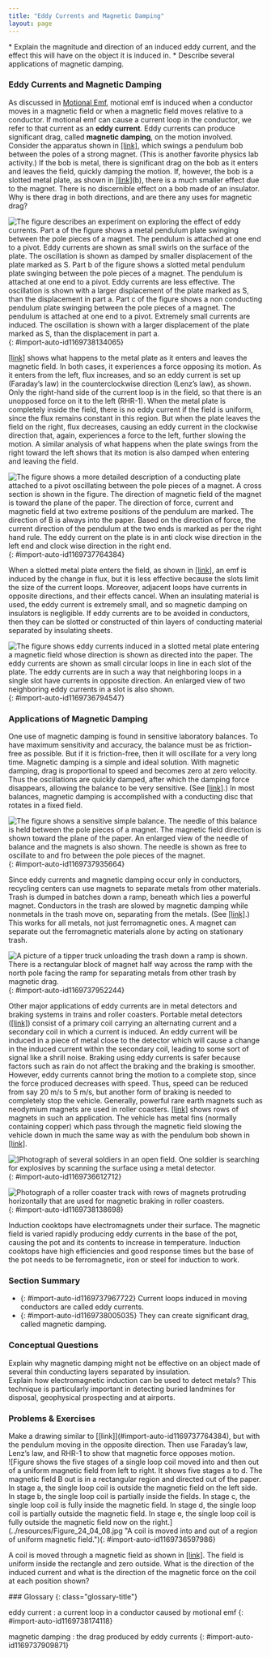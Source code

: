 ```yaml
---
title: "Eddy Currents and Magnetic Damping"
layout: page
---
```



<div class="abstract" markdown="1">
* Explain the magnitude and direction of an induced eddy current, and the effect this will have on the object it is induced in.
* Describe several applications of magnetic damping.
</div>

### Eddy Currents and Magnetic Damping

As discussed in [Motional Emf](/m42400), motional emf is induced when a conductor moves in a magnetic field or when a magnetic field moves relative to a conductor. If motional emf can cause a current loop in the conductor, we refer to that current as an **eddy current**. Eddy currents can produce significant drag, called **magnetic damping**, on the motion involved. Consider the apparatus shown in [\[link\]](#import-auto-id1169738134065), which swings a pendulum bob between the poles of a strong magnet. (This is another favorite physics lab activity.) If the bob is metal, there is significant drag on the bob as it enters and leaves the field, quickly damping the motion. If, however, the bob is a slotted metal plate, as shown in [\[link\]](#import-auto-id1169738134065)(b), there is a much smaller effect due to the magnet. There is no discernible effect on a bob made of an insulator. Why is there drag in both directions, and are there any uses for magnetic drag?

![The figure describes an experiment on exploring the effect of eddy currents. Part a of the figure shows a metal pendulum plate swinging between the pole pieces of a magnet. The pendulum is attached at one end to a pivot. Eddy currents are shown as small swirls on the surface of the plate. The oscillation is shown as damped by smaller displacement of the plate marked as S. Part b of the figure shows a slotted metal pendulum plate swinging between the pole pieces of a magnet. The pendulum is attached at one end to a pivot. Eddy currents are less effective. The oscillation is shown with a larger displacement of the plate marked as S, than the displacement in part a. Part c of the figure shows a non conducting pendulum plate swinging between the pole pieces of a magnet. The pendulum is attached at one end to a pivot. Extremely small currents are induced. The oscillation is shown with a larger displacement of the plate marked as S, than the displacement in part a.](../resources/Figure_24_04_01.jpg "A common physics demonstration device for exploring eddy currents and magnetic damping. (a) The motion of a metal pendulum bob swinging between the poles of a magnet is quickly damped by the action of eddy currents. (b) There is little effect on the motion of a slotted metal bob, implying that eddy currents are made less effective. (c) There is also no magnetic damping on a nonconducting bob, since the eddy currents are extremely small."){: #import-auto-id1169738134065}

[\[link\]](#import-auto-id1169737764384) shows what happens to the metal plate as it enters and leaves the magnetic field. In both cases, it experiences a force opposing its motion. As it enters from the left, flux increases, and so an eddy current is set up (Faraday’s law) in the counterclockwise direction (Lenz’s law), as shown. Only the right-hand side of the current loop is in the field, so that there is an unopposed force on it to the left (RHR-1). When the metal plate is completely inside the field, there is no eddy current if the field is uniform, since the flux remains constant in this region. But when the plate leaves the field on the right, flux decreases, causing an eddy current in the clockwise direction that, again, experiences a force to the left, further slowing the motion. A similar analysis of what happens when the plate swings from the right toward the left shows that its motion is also damped when entering and leaving the field.

 ![The figure shows a more detailed description of a conducting plate attached to a pivot oscillating between the pole pieces of a magnet. A cross section is shown in the figure. The direction of magnetic field of the magnet is toward the plane of the paper. The direction of force, current and magnetic field at two extreme positions of the pendulum are marked. The direction of B is always into the paper. Based on the direction of force, the current direction of the pendulum at the two ends is marked as per the right hand rule. The eddy current on the plate is in anti clock wise direction in the left end and clock wise direction in the right end.](../resources/Figure_24_04_02.jpg "A more detailed look at the conducting plate passing between the poles of a magnet. As it enters and leaves the field, the change in flux produces an eddy current. Magnetic force on the current loop opposes the motion. There is no current and no magnetic drag when the plate is completely inside the uniform field."){: #import-auto-id1169737764384}

When a slotted metal plate enters the field, as shown in [\[link\]](#import-auto-id1169736794547), an emf is induced by the change in flux, but it is less effective because the slots limit the size of the current loops. Moreover, adjacent loops have currents in opposite directions, and their effects cancel. When an insulating material is used, the eddy current is extremely small, and so magnetic damping on insulators is negligible. If eddy currents are to be avoided in conductors, then they can be slotted or constructed of thin layers of conducting material separated by insulating sheets.

 ![The figure shows eddy currents induced in a slotted metal plate entering a magnetic field whose direction is shown as directed into the paper. The eddy currents are shown as small circular loops in line in each slot of the plate. The eddy currents are in such a way that neighboring loops in a single slot have currents in opposite direction. An enlarged view of two neighboring eddy currents in a slot is also shown.](../resources/Figure_24_04_03.jpg "Eddy currents induced in a slotted metal plate entering a magnetic field form small loops, and the forces on them tend to cancel, thereby making magnetic drag almost zero."){: #import-auto-id1169736794547}

### Applications of Magnetic Damping

One use of magnetic damping is found in sensitive laboratory balances. To have maximum sensitivity and accuracy, the balance must be as friction-free as possible. But if it is friction-free, then it will oscillate for a very long time. Magnetic damping is a simple and ideal solution. With magnetic damping, drag is proportional to speed and becomes zero at zero velocity. Thus the oscillations are quickly damped, after which the damping force disappears, allowing the balance to be very sensitive. (See [\[link\]](#import-auto-id1169737935664).) In most balances, magnetic damping is accomplished with a conducting disc that rotates in a fixed field.

 ![The figure shows a sensitive simple balance. The needle of this balance is held between the pole pieces of a magnet. The magnetic field direction is shown toward the plane of the paper. An enlarged view of the needle of balance and the magnets is also shown. The needle is shown as free to oscillate to and fro between the pole pieces of the magnet.](../resources/Figure_24_04_04.jpg "Magnetic damping of this sensitive balance slows its oscillations. Since Faraday&#x2019;s law of induction gives the greatest effect for the most rapid change, damping is greatest for large oscillations and goes to zero as the motion stops."){: #import-auto-id1169737935664}

Since eddy currents and magnetic damping occur only in conductors, recycling centers can use magnets to separate metals from other materials. Trash is dumped in batches down a ramp, beneath which lies a powerful magnet. Conductors in the trash are slowed by magnetic damping while nonmetals in the trash move on, separating from the metals. (See [\[link\]](#import-auto-id1169737952244).) This works for all metals, not just ferromagnetic ones. A magnet can separate out the ferromagnetic materials alone by acting on stationary trash.

 ![A picture of a tipper truck unloading the trash down a ramp is shown. There is a rectangular block of magnet half way across the ramp with the north pole facing the ramp for separating metals from other trash by magnetic drag.](../resources/Figure_24_04_05.jpg "Metals can be separated from other trash by magnetic drag. Eddy currents and magnetic drag are created in the metals sent down this ramp by the powerful magnet beneath it. Nonmetals move on. "){: #import-auto-id1169737952244}

Other major applications of eddy currents are in metal detectors and braking systems in trains and roller coasters. Portable metal detectors ([\[link\]](#import-auto-id1169736612712)) consist of a primary coil carrying an alternating current and a secondary coil in which a current is induced. An eddy current will be induced in a piece of metal close to the detector which will cause a change in the induced current within the secondary coil, leading to some sort of signal like a shrill noise. Braking using eddy currents is safer because factors such as rain do not affect the braking and the braking is smoother. However, eddy currents cannot bring the motion to a complete stop, since the force produced decreases with speed. Thus, speed can be reduced from say 20 m/s to 5 m/s, but another form of braking is needed to completely stop the vehicle. Generally, powerful rare earth magnets such as neodymium magnets are used in roller coasters. [\[link\]](#import-auto-id1169738138698) shows rows of magnets in such an application. The vehicle has metal fins (normally containing copper) which pass through the magnetic field slowing the vehicle down in much the same way as with the pendulum bob shown in [\[link\]](#import-auto-id1169738134065).

 ![\]Photograph of several soldiers in an open field. One soldier is searching for explosives by scanning the surface using a metal detector.](../resources/Figure_24_04_06.jpg "A soldier in Iraq uses a metal detector to search for explosives and weapons. (credit: U.S. Army)"){: #import-auto-id1169736612712}

![Photograph of a roller coaster track with rows of magnets protruding horizontally that are used for magnetic braking in roller coasters.](../resources/Figure_24_04_07.jpg "The rows of rare earth magnets (protruding horizontally) are used for magnetic braking in roller coasters. (credit: Stefan Scheer, Wikimedia Commons)"){: #import-auto-id1169738138698}

Induction cooktops have electromagnets under their surface. The magnetic field is varied rapidly producing eddy currents in the base of the pot, causing the pot and its contents to increase in temperature. Induction cooktops have high efficiencies and good response times but the base of the pot needs to be ferromagnetic, iron or steel for induction to work.

### Section Summary

* {: #import-auto-id1169737967722} Current loops induced in moving conductors are called eddy currents.
* {: #import-auto-id1169738005035} They can create significant drag, called magnetic damping.

### Conceptual Questions

<div class="exercise" data-element-type="conceptual-questions">
<div class="problem" markdown="1">
Explain why magnetic damping might not be effective on an object made of several thin conducting layers separated by insulation.

</div>
</div>

<div class="exercise" data-element-type="conceptual-questions">
<div class="problem" markdown="1">
Explain how electromagnetic induction can be used to detect metals? This technique is particularly important in detecting buried landmines for disposal, geophysical prospecting and at airports.

</div>
</div>

### Problems &amp; Exercises

<div class="exercise" data-element-type="problems-exercises">
<div class="problem" markdown="1">
Make a drawing similar to [[link]](#import-auto-id1169737764384), but with the pendulum moving in the opposite direction. Then use Faraday’s law, Lenz’s law, and RHR-1 to show that magnetic force opposes motion.

</div>
</div>

<div class="exercise" data-element-type="problems-exercises">
<div class="problem" markdown="1">
![Figure shows the five stages of a single loop coil moved into and then out of a uniform magnetic field from left to right. It shows five stages a to d. The magnetic field B out is in a rectangular region and directed out of the paper. In stage a, the single loop coil is outside the magnetic field on the left side. In stage b, the single loop coil is partially inside the fields. In stage c, the single loop coil is fully inside the magnetic field. In stage d, the single loop coil is partially outside the magnetic field. In stage e, the single loop coil is fully outside the magnetic field now on the right.](../resources/Figure_24_04_08.jpg "A coil is moved into and out of a region of uniform magnetic field."){: #import-auto-id1169736597986}


A coil is moved through a magnetic field as shown in [[link]](#import-auto-id1169736597986). The field is uniform inside the rectangle and zero outside. What is the direction of the induced current and what is the direction of the magnetic force on the coil at each position shown?

</div>
</div>

<div class="glossary" markdown="1">
### Glossary
{: class="glossary-title"}

eddy current
: a current loop in a conductor caused by motional emf
{: #import-auto-id1169738174118}

magnetic damping
: the drag produced by eddy currents
{: #import-auto-id1169737909871}

</div>
